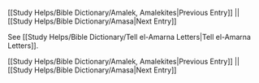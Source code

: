 [[Study Helps/Bible Dictionary/Amalek, Amalekites|Previous Entry]]  ||  [[Study Helps/Bible Dictionary/Amasa|Next Entry]]

 See [[Study Helps/Bible Dictionary/Tell el-Amarna Letters|Tell el-Amarna Letters]].

[[Study Helps/Bible Dictionary/Amalek, Amalekites|Previous Entry]]  ||  [[Study Helps/Bible Dictionary/Amasa|Next Entry]]